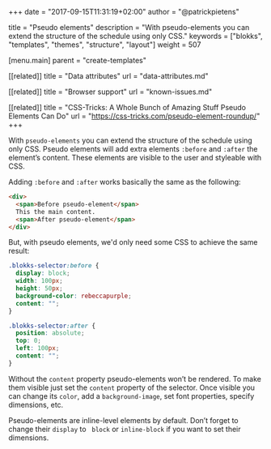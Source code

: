 +++
date            = "2017-09-15T11:31:19+02:00"
author          = "@patrickpietens"

title           = "Pseudo elements"
description     = "With pseudo-elements you can extend the structure of the schedule using only CSS."
keywords        = ["blokks", "templates", "themes", "structure", "layout"]
weight          = 507

[menu.main]
parent          = "create-templates"

[[related]]
title = "Data attributes"
url = "data-attributes.md"


[[related]]
title = "Browser support"
url = "known-issues.md"

[[related]]
title = "CSS-Tricks: A Whole Bunch of Amazing Stuff Pseudo Elements Can Do"
url = "https://css-tricks.com/pseudo-element-roundup/"
+++

With `pseudo-elements` you can extend the structure of the schedule using only CSS. Pseudo elements will add extra elements `:before` and `:after` the element’s content. These elements are visible to the user and styleable with CSS.

Adding `:before` and `:after` works basically the same as the following:

```html
<div>
  <span>Before pseudo-element</span> 
  This the main content. 
  <span>After pseudo-element</span>
</div>
```

But, with pseudo elements, we'd only need some CSS to achieve the same result:

```css
.blokks-selector:before {
  display: block;
  width: 100px;
  height: 50px;
  background-color: rebeccapurple;
  content: "";
}

.blokks-selector:after {
  position: absolute;
  top: 0;
  left: 100px;
  content: "";
}
```

Without the `content` property pseudo-elements won’t be rendered. To make them visible just set the `content` property of the selector. Once visible you can change its `color`, add a `background-image`, set font properties, specify dimensions, etc.

<span class='note'>Pseudo-elements are inline-level elements by default. Don’t forget to change their `display` to ` block` or `inline-block` if you want to set their dimensions.</span>